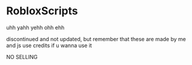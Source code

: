 # RobloxScripts
uhh yahh yehh ohh ehh

discontinued and not updated, but remember that these are made by me and js use credits if u wanna use it

NO SELLING
